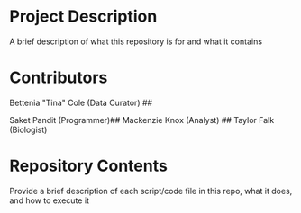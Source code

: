 # Project Description

A brief description of what this repository is for and what it contains

# Contributors

Bettenia "Tina" Cole (Data Curator) ##

Saket Pandit (Programmer)##
Mackenzie Knox (Analyst) ##
Taylor Falk (Biologist)

# Repository Contents

Provide a brief description of each script/code file in this repo, what it does, and how to execute it
